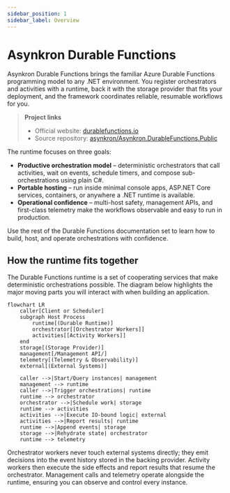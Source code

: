 ```yaml
---
sidebar_position: 1
sidebar_label: Overview
---
```


# Asynkron Durable Functions

Asynkron Durable Functions brings the familiar Azure Durable Functions programming model to any .NET environment. You register orchestrators and activities with a runtime, back it with the storage provider that fits your deployment, and the framework coordinates reliable, resumable workflows for you.

> **Project links**
> - Official website: [durablefunctions.io](https://durablefunctions.io)
> - Source repository: [asynkron/Asynkron.DurableFunctions.Public](https://github.com/asynkron/Asynkron.DurableFunctions.Public)

The runtime focuses on three goals:

- **Productive orchestration model** – deterministic orchestrators that call activities, wait on events, schedule timers, and compose sub-orchestrations using plain C#.
- **Portable hosting** – run inside minimal console apps, ASP.NET Core services, containers, or anywhere a .NET runtime is available.
- **Operational confidence** – multi-host safety, management APIs, and first-class telemetry make the workflows observable and easy to run in production.

Use the rest of the Durable Functions documentation set to learn how to build, host, and operate orchestrations with confidence.

## How the runtime fits together

The Durable Functions runtime is a set of cooperating services that make deterministic orchestrations possible. The diagram below highlights the major moving parts you will interact with when building an application.

```mermaid
flowchart LR
    caller[Client or Scheduler]
    subgraph Host Process
        runtime[(Durable Runtime)]
        orchestrator[[Orchestrator Workers]]
        activities[[Activity Workers]]
    end
    storage[(Storage Provider)]
    management[/Management API/]
    telemetry[(Telemetry & Observability)]
    external[(External Systems)]

    caller -->|Start/Query instances| management
    management --> runtime
    caller -->|Trigger orchestrations| runtime
    runtime --> orchestrator
    orchestrator -->|Schedule work| storage
    runtime --> activities
    activities -->|Execute IO-bound logic| external
    activities -->|Report results| runtime
    runtime -->|Append events| storage
    storage -->|Rehydrate state| orchestrator
    runtime --> telemetry
```

Orchestrator workers never touch external systems directly; they emit decisions into the event history stored in the backing provider. Activity workers then execute the side effects and report results that resume the orchestrator. Management calls and telemetry operate alongside the runtime, ensuring you can observe and control every instance.
